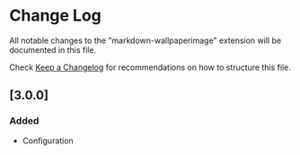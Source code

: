 # Change Log

All notable changes to the "markdown-wallpaperimage" extension will be documented in this file.

Check [Keep a Changelog](http://keepachangelog.com/) for recommendations on how to structure this file.

## [3.0.0]
### Added 
- Configuration